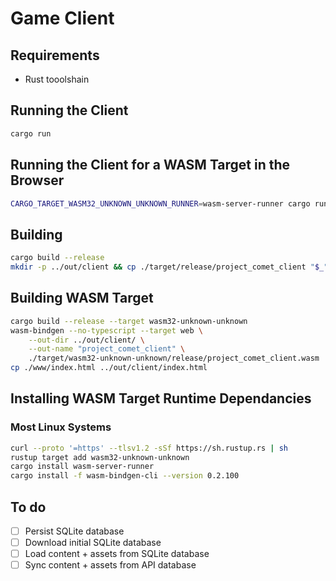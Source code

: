 # Game Client

## Requirements
- Rust tooolshain

## Running the Client
```sh
cargo run
```

## Running the Client for a WASM Target in the Browser
```sh
CARGO_TARGET_WASM32_UNKNOWN_UNKNOWN_RUNNER=wasm-server-runner cargo run --target wasm32-unknown-unknown
```

## Building
```sh
cargo build --release
mkdir -p ../out/client && cp ./target/release/project_comet_client "$_"
```

## Building WASM Target
```sh
cargo build --release --target wasm32-unknown-unknown
wasm-bindgen --no-typescript --target web \
    --out-dir ../out/client/ \
    --out-name "project_comet_client" \
    ./target/wasm32-unknown-unknown/release/project_comet_client.wasm
cp ./www/index.html ../out/client/index.html
```

## Installing WASM Target Runtime Dependancies
### Most Linux Systems
```sh
curl --proto '=https' --tlsv1.2 -sSf https://sh.rustup.rs | sh
rustup target add wasm32-unknown-unknown
cargo install wasm-server-runner
cargo install -f wasm-bindgen-cli --version 0.2.100
```

## To do
- [ ] Persist SQLite database
- [ ] Download initial SQLite database
- [ ] Load content + assets from SQLite database
- [ ] Sync content + assets from API database
